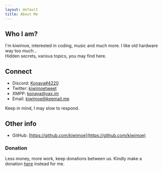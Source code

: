 ```yaml
---
layout: default
title: About Me
---
```


## Who I am?

I'm kiwimoe, interested in coding, music and much more. I like old hardware way too much...\
Hidden secrets, various topics, you may find here.

## Connect

- Discord: [Konaya#4220](https://discord.com/channels/@me)
- Twitter: [kiwimoetweet](https://twitter.com/kiwimoetweet)
- XMPP: [konaya@yax.im](https://yax.im/i/#konaya@yax.im)
- Email: [kiwimoe@keemail.me](mailto:kiwimoe@keemail.me)

Keep in mind, I may slow to respond.

## Other info

- GitHub: [https://github.com/kiwimoe](https://github.com/kiwimoe)

### Donation

Less money, more work, keep donations between us. Kindly make a donation [here](https://www.children.org/make-a-difference/donate) instead for me.
